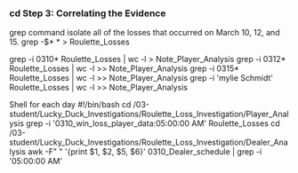 ### cd  Step 3: Correlating the Evidence

grep command isolate all of the losses that occurred on March 10, 12, and 15.
grep -$* * > Roulette_Losses

grep -i 0310* Roulette_Losses | wc -l > Note_Player_Analysis
grep -i 0312* Roulette_Losses | wc -l >> Note_Player_Analysis
grep -i 0315* Roulette_Losses | wc -l >> Note_Player_Analysis
grep -i 'mylie Schmidt' Roulette_Losses | wc -l >> Note_Player_Analysis

Shell for each day
#!/bin/bash
cd /03-student/Lucky_Duck_Investigations/Roulette_Loss_Investigation/Player_Analysis
grep -i '0310_win_loss_player_data:05:00:00 AM' Roulette_Losses
cd /03-student/Lucky_Duck_Investigations/Roulette_Loss_Investigation/Dealer_Analysis
awk -F" " '{print $1, $2, $5, $6}' 0310_Dealer_schedule | grep -i '05:00:00 AM'
